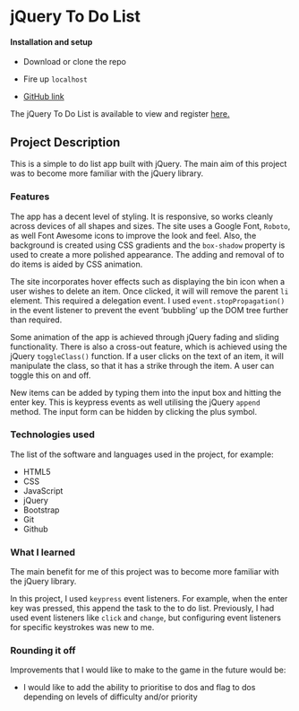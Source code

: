 # jQuery To Do List

#### Installation and setup

- Download or clone the repo
- Fire up `localhost`

- [GitHub link](https://github.com/timrooke1991/jquery-to-do-list)

The jQuery To Do List is available to view and register [here.](https://still-springs-17633.herokuapp.com/)

## Project Description

This is a simple to do list app built with jQuery. The main aim of this project was to become more familiar with the jQuery library.

### [](https://github.com/timrooke1991/jquery-to-do-list#features)Features

The app has a decent level of styling. It is responsive, so works cleanly across devices of all shapes and sizes. The site uses a Google Font, `Roboto`, as well Font Awesome icons to improve the look and feel. Also, the background is created using CSS gradients and the `box-shadow` property is used to create a more polished appearance. The adding and removal of to do items is aided by CSS animation.

The site incorporates hover effects such as displaying the bin icon when a user wishes to delete an item. Once clicked, it will will remove the parent `li` element. This required a delegation event. I used `event.stopPropagation()` in the event listener to prevent the event ‘bubbling’ up the DOM tree further than required.

Some animation of the app is achieved through jQuery fading and sliding functionality. There is also a cross-out feature, which is achieved using the jQuery `toggleClass()` function. If a user clicks on the text of an item, it will manipulate the class, so that it has a strike through the item. A user can toggle this on and off.

New items can be added by typing them into the input box and hitting the enter key. This is keypress events as well utilising the jQuery `append` method. The input form can be hidden by clicking the plus symbol.


### [](https://github.com/timrooke1991/jquery-to-do-list#technologies-used)Technologies used

The list of the software and languages used in the project, for example:

- HTML5
- CSS
- JavaScript
- jQuery
- Bootstrap
- Git
- Github

### [](https://github.com/timrooke1991/jquery-to-do-list#challenges-faced)What I learned

The main benefit for me of this project was to become more familiar with the jQuery library.

In this project, I used `keypress` event listeners. For example, when the enter key was pressed, this append the task to the to do list. Previously, I had used event listeners like `click` and `change`, but configuring event listeners for specific keystrokes was new to me.

### [](https://github.com/timrooke1991/jquery-to-do-list#rounding-it-off)Rounding it off

Improvements that I would like to make to the game in the future would be:

- I would like to add the ability to prioritise to dos and flag to dos depending on levels of difficulty and/or priority

